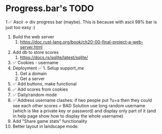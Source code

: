 # Progress.bar's TODO 

1  ✅ Ascii -> div progress bar (maybe). This is because with ascii 98% bar is just too easy :)
1. Build the web server 
   1. https://doc.rust-lang.org/book/ch20-00-final-project-a-web-server.html
2. Add db to store scores 
   1.  https://docs.rs/sqlite/latest/sqlite/
3. ✅ Cookies - username
4. Deployment
   ✅ 1. Setup support_me
   1. Get a domain
   2. Get a server
5. ✅ Add buttons, make functional
6. ✅ Add scores from cookies 
7. ✅ Daily/random mode
8. ✅ Address username clashes: if two people put ?u=a then they could see each other scores = BAD 
   Solution use long random username (which is like a private key or password) and display only part of it (and in help page show how to display the whole username)
9. Add "Share game stats" functionality
10. Better layout in landscape mode.